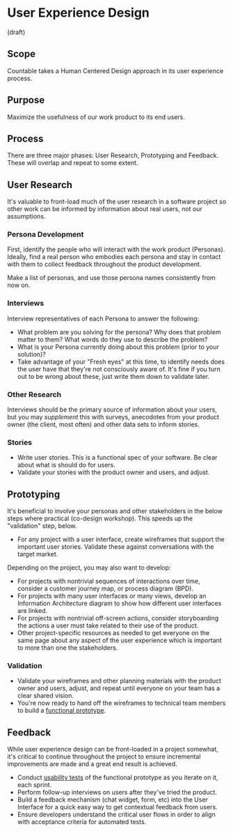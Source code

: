 # User Experience Design

(draft)

## Scope
Countable takes a Human Centered Design approach in its user experience process.

## Purpose
Maximize the usefulness of our work product to its end users.

## Process

There are three major phases: User Research, Prototyping and Feedback. These will overlap and repeat to some extent.

## User Research

It's valuable to front-load much of the user research in a software project so other work can be informed by information about real users, not our assumptions.

### Persona Development
First, identify the people who will interact with the work product (Personas). Ideally, find a real person who embodies each persona and stay in contact with them to collect feedback throughout the product development.

Make a list of personas, and use those persona names consistently from now on.

### Interviews
Interview representatives of each Persona to answer the following:
  * What problem are you solving for the persona? Why does that problem matter to them? What words do they use to describe the problem?
  * What is your Persona currently doing about this problem (prior to your solution)?
  * Take advantage of your "Fresh eyes" at this time, to identify needs does the user have that they're not consciously aware of. It's fine if you turn out to be wrong about these, just write them down to validate later.

### Other Research
Interviews should be the primary source of information about your users, but you may _supplement_ this with surveys, anecodotes from your product owner (the client, most often) and other data sets to inform stories.

### Stories
  * Write user stories. This is a functional spec of your software. Be clear about what is should do for users.
  * Validate your stories with the product owner and users, and adjust.
  
## Prototyping
It's beneficial to involve your personas and other stakeholders in the below steps where practical (co-design workshop). This speeds up the "validation" step, below.

  * For any project with a user interface, create wireframes that support the important user stories. Validate these against conversations with the target market.

Depending on the project, you may also want to develop:

  * For projects with nontrivial sequences of interactions over time, consider a customer journey map, or process diagram (BPD).
  * For projects with many user interfaces or many views, develop an Information Architecture diagram to show how different user interfaces are linked.
  * For projects with nontrivial off-screen actions, consider storyboarding the actions a user must take related to their use of the product.
  * Other project-specific resources as needed to get everyone on the same page about any aspect of the user experience which is important to more than one the stakeholders.

### Validation
  * Validate your wireframes and other planning materials with the product owner and users, adjust, and repeat until everyone on your team has a clear shared vision.
  * You're now ready to hand off the wireframes to technical team members to build a [functional prototype](./engineering/PROTOTYPING.md).

## Feedback
While user experience design can be front-loaded in a project somewhat, it's critical to continue throughout the project to ensure incremental improvements are made and a great end result is achieved.
  * Conduct [usability tests](./USABILITY_TESTING.md) of the functional prototype as you iterate on it, each sprint.
  * Perform follow-up interviews on users after they've tried the product.
  * Build a feedback mechanism (chat widget, form, etc) into the User Interface for a quick easy way to get contextual feedback from users.
  * Ensure developers understand the critical user flows in order to align with acceptance criteria for automated tests.
